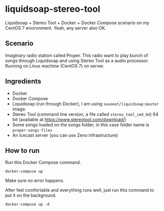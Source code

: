 # liquidsoap-stereo-tool
Liquidsoap + Stereo Tool + Docker + Docker Compose scenario on my CentOS 7 environment. Yeah, any server also OK.

## Scenario
Imaginary radio station called Proper. This radio want to play bunch of songs through Liquidsoap and using Stereo Tool as a audio processor. Running on Linux machine (CentOS 7) on server.

## Ingredients
- Docker
- Docker Compose
- Liquidsoap (run through Docker), I am using `savonet/liquidsoap:master` image.
- Stereo Tool (command line version, a file called `stereo_tool_cmd_64`) 64 bit (available at https://www.stereotool.com/download/)
- Some songs loaded on the songs folder, in this case folder name is `proper-songs-files`
- An Icecast server (you can use Zeno infrastructure)

## How to run
Run this Docker Compose command.

```
docker-compose up
```

Make sure no error happens.

After feel comfortable and everything runs well, just run this command to put it on the background.

```
docker-compose up -d
```
